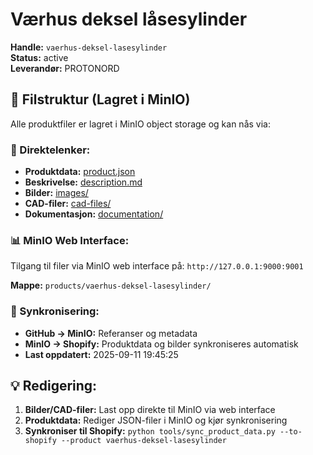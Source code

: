 # Værhus deksel låsesylinder

**Handle:** `vaerhus-deksel-lasesylinder`  
**Status:** active  
**Leverandør:** PROTONORD

## 📁 Filstruktur (Lagret i MinIO)

Alle produktfiler er lagret i MinIO object storage og kan nås via:

### 🔗 Direktelenker:
- **Produktdata:** [product.json](http://127.0.0.1:9000/products/vaerhus-deksel-lasesylinder/product.json)
- **Beskrivelse:** [description.md](http://127.0.0.1:9000/products/vaerhus-deksel-lasesylinder/description.md)
- **Bilder:** [images/](http://127.0.0.1:9000/products/vaerhus-deksel-lasesylinder/images/)
- **CAD-filer:** [cad-files/](http://127.0.0.1:9000/products/vaerhus-deksel-lasesylinder/cad-files/)
- **Dokumentasjon:** [documentation/](http://127.0.0.1:9000/products/vaerhus-deksel-lasesylinder/documentation/)

### 📊 MinIO Web Interface:
Tilgang til filer via MinIO web interface på:
`http://127.0.0.1:9000:9001`

**Mappe:** `products/vaerhus-deksel-lasesylinder/`

### 🔄 Synkronisering:
- **GitHub → MinIO:** Referanser og metadata
- **MinIO → Shopify:** Produktdata og bilder synkroniseres automatisk
- **Last oppdatert:** 2025-09-11 19:45:25

## 💡 Redigering:
1. **Bilder/CAD-filer:** Last opp direkte til MinIO via web interface
2. **Produktdata:** Rediger JSON-filer i MinIO og kjør synkronisering
3. **Synkroniser til Shopify:** `python tools/sync_product_data.py --to-shopify --product vaerhus-deksel-lasesylinder`
